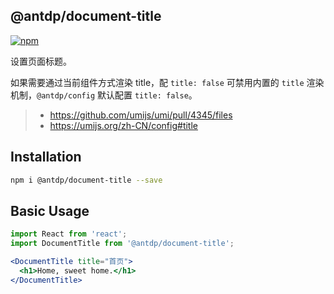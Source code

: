 @antdp/document-title
---

[![npm](https://img.shields.io/npm/v/@antdp/document-title.svg?maxAge=3600)](https://www.npmjs.com/package/@antdp/document-title)

设置页面标题。

如果需要通过当前组件方式渲染 title，配 `title: false` 可禁用内置的 `title` 渲染机制，`@antdp/config` 默认配置 `title: false`。

> - https://github.com/umijs/umi/pull/4345/files
> - https://umijs.org/zh-CN/config#title

## Installation

```bash
npm i @antdp/document-title --save
```

## Basic Usage

```jsx
import React from 'react';
import DocumentTitle from '@antdp/document-title';

<DocumentTitle title="首页">
  <h1>Home, sweet home.</h1>
</DocumentTitle>
```
